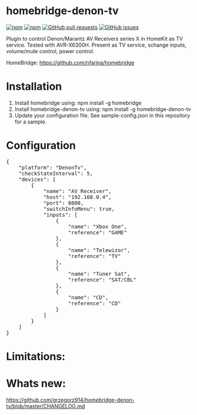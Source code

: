 # homebridge-denon-tv
[![npm](https://img.shields.io/npm/dt/homebridge-denon-tv.svg)](https://www.npmjs.com/package/homebridge-denon-tv) [![npm](https://img.shields.io/npm/v/homebridge-denon-tv.svg)](https://www.npmjs.com/package/homebridge-denon-tv) [![GitHub pull requests](https://img.shields.io/github/issues-pr/grzegorz914/homebridge-denon-tv.svg)](https://github.com/grzegorz914/homebridge-denon-tv/pulls)
[![GitHub issues](https://img.shields.io/github/issues/grzegorz914/homebridge-config-ui-x.svg)](https://github.com/grzegorz914/homebridge-denon-tv/issues)

Plugin to control Denon/Marantz AV Receivers series X in HomeKit as TV service.
Tested with AVR-X6300H.
Present as TV service, schange inputs, volume/mute control, power control.

HomeBridge: https://github.com/nfarina/homebridge

# Installation

1. Install homebridge using: npm install -g homebridge
2. Install homebridge-denon-tv using: npm install -g homebridge-denon-tv
3. Update your configuration file. See sample-config.json in this repository for a sample. 

# Configuration

 <pre>
{
    "platform": "DenonTv",
    "checkStateInterval": 5,
    "devices": [
        {
            "name": "AV Receiver",
            "host": "192.168.0.4",
            "port": 8080,
            "switchInfoMenu": true,
            "inputs": [
                {
                    "name": "Xbox One",
                    "reference": "GAME"
                },
                {
                    "name": "Telewizor",
                    "reference": "TV"
                },
                {
                    "name": "Tuner Sat",
                    "reference": "SAT/CBL"
                },
                {
                    "name": "CD",
                    "reference": "CD"
                }
            ]
        }
    ]
}
</pre>

# Limitations:

# Whats new:
https://github.com/grzegorz914/homebridge-denon-tv/blob/master/CHANGELOG.md

